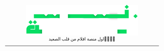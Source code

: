 <div align="center">



<img height="100" src="images/laqta-logo.png">
<br>
<H7>اول منصة افلام من قلب الصعيد🫡👳🏻‍♂️</H7>
<hr>
</div>
<div align="center">
